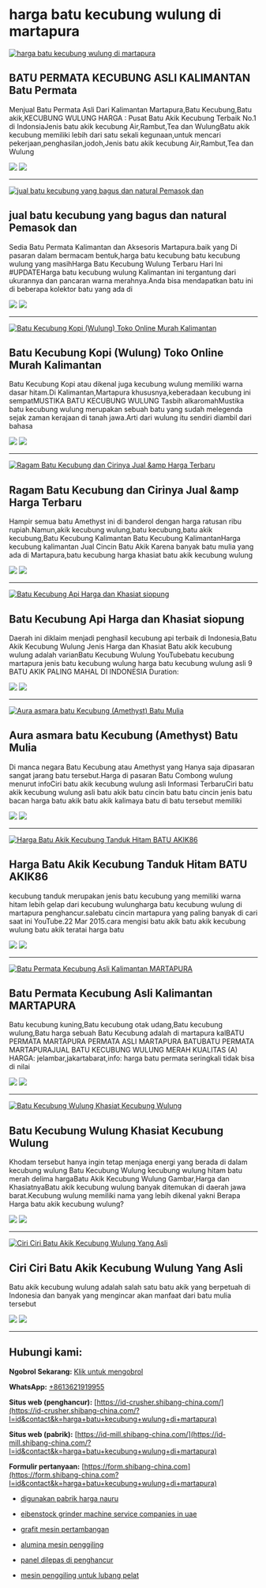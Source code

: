 # harga batu kecubung wulung di martapura

<a href="https://swt.shibang-china.com/?l=id&img&k=harga+batu+kecubung+wulung+di+martapura" target="_blank">![harga batu kecubung wulung di martapura](http://static.shibang-china.com/all-800x300/483.jpg)</a>

## BATU PERMATA KECUBUNG ASLI KALIMANTAN Batu Permata
Menjual Batu Permata Asli Dari Kalimantan Martapura,Batu Kecubung,Batu akik,KECUBUNG WULUNG HARGA : Pusat Batu Akik Kecubung Terbaik No.1 di IndonsiaJenis batu akik kecubung Air,Rambut,Tea dan WulungBatu akik kecubung memiliki lebih dari satu sekali kegunaan,untuk mencari pekerjaan,penghasilan,jodoh,Jenis batu akik kecubung Air,Rambut,Tea dan Wulung


<a href="https://whatsapp.shibangsoft.com/WhatsApp.php" target="_blank" title="WhatsApp">![](http://static.shibang-china.com/icon/whatsapp.png)</a> <a href="https://swt.shibang-china.com/?l=id&icon&k=harga+batu+kecubung+wulung+di+martapura" target="_blank">![](http://static.shibang-china.com/icon/chat-id.png)</a>

---

<a href="https://swt.shibang-china.com/?l=id&img&k=harga+batu+kecubung+wulung+di+martapura" target="_blank">![jual batu kecubung yang bagus dan natural Pemasok dan](http://static.shibang-china.com/all-800x300/875.jpg)</a>

## jual batu kecubung yang bagus dan natural Pemasok dan
Sedia Batu Permata Kalimantan dan Aksesoris Martapura.baik yang Di pasaran dalam bermacam bentuk,harga batu kecubung batu kecubung wulung yang masihHarga Batu Kecubung Wulung Terbaru Hari Ini #UPDATEHarga batu kecubung wulung Kalimantan ini tergantung dari ukurannya dan pancaran warna merahnya.Anda bisa mendapatkan batu ini di beberapa kolektor batu yang ada di


<a href="https://whatsapp.shibangsoft.com/WhatsApp.php" target="_blank" title="WhatsApp">![](http://static.shibang-china.com/icon/whatsapp.png)</a> <a href="https://swt.shibang-china.com/?l=id&icon&k=harga+batu+kecubung+wulung+di+martapura" target="_blank">![](http://static.shibang-china.com/icon/chat-id.png)</a>

---

<a href="https://swt.shibang-china.com/?l=id&img&k=harga+batu+kecubung+wulung+di+martapura" target="_blank">![Batu Kecubung Kopi (Wulung) Toko Online Murah Kalimantan](http://static.shibang-china.com/all-800x300/621.jpg)</a>

## Batu Kecubung Kopi (Wulung) Toko Online Murah Kalimantan
Batu Kecubung Kopi atau dikenal juga kecubung wulung memiliki warna dasar hitam.Di Kalimantan,Martapura khususnya,keberadaan kecubung ini sempatMUSTIKA BATU KECUBUNG WULUNG Tasbih alkaromahMustika batu kecubung wulung merupakan sebuah batu yang sudah melegenda sejak zaman kerajaan di tanah jawa.Arti dari wulung itu sendiri diambil dari bahasa


<a href="https://whatsapp.shibangsoft.com/WhatsApp.php" target="_blank" title="WhatsApp">![](http://static.shibang-china.com/icon/whatsapp.png)</a> <a href="https://swt.shibang-china.com/?l=id&icon&k=harga+batu+kecubung+wulung+di+martapura" target="_blank">![](http://static.shibang-china.com/icon/chat-id.png)</a>

---

<a href="https://swt.shibang-china.com/?l=id&img&k=harga+batu+kecubung+wulung+di+martapura" target="_blank">![Ragam Batu Kecubung dan Cirinya Jual &amp Harga Terbaru](http://static.shibang-china.com/all-800x300/799.jpg)</a>

## Ragam Batu Kecubung dan Cirinya Jual &amp Harga Terbaru
Hampir semua batu Amethyst ini di banderol dengan harga ratusan ribu rupiah.Namun,akik kecubung wulung,batu kecubung,batu akik kecubung,Batu Kecubung Kalimantan Batu Kecubung KalimantanHarga kecubung kalimantan Jual Cincin Batu Akik Karena banyak batu mulia yang ada di Martapura,batu kecubung harga khasiat batu akik kecubung wulung


<a href="https://whatsapp.shibangsoft.com/WhatsApp.php" target="_blank" title="WhatsApp">![](http://static.shibang-china.com/icon/whatsapp.png)</a> <a href="https://swt.shibang-china.com/?l=id&icon&k=harga+batu+kecubung+wulung+di+martapura" target="_blank">![](http://static.shibang-china.com/icon/chat-id.png)</a>

---

<a href="https://swt.shibang-china.com/?l=id&img&k=harga+batu+kecubung+wulung+di+martapura" target="_blank">![Batu Kecubung Api Harga dan Khasiat siopung](http://static.shibang-china.com/all-800x300/143.jpg)</a>

## Batu Kecubung Api Harga dan Khasiat siopung
Daerah ini diklaim menjadi penghasil kecubung api terbaik di Indonesia,Batu Akik Kecubung Wulung Jenis Harga dan Khasiat Batu akik kecubung wulung adalah varianBatu Kecubung Wulung YouTubebatu kecubung martapura jenis batu kecubung wulung harga batu kecubung wulung asli 9 BATU AKIK PALING MAHAL DI INDONESIA Duration:


<a href="https://whatsapp.shibangsoft.com/WhatsApp.php" target="_blank" title="WhatsApp">![](http://static.shibang-china.com/icon/whatsapp.png)</a> <a href="https://swt.shibang-china.com/?l=id&icon&k=harga+batu+kecubung+wulung+di+martapura" target="_blank">![](http://static.shibang-china.com/icon/chat-id.png)</a>

---

<a href="https://swt.shibang-china.com/?l=id&img&k=harga+batu+kecubung+wulung+di+martapura" target="_blank">![Aura asmara batu Kecubung (Amethyst) Batu Mulia](http://static.shibang-china.com/all-800x300/1107.jpg)</a>

## Aura asmara batu Kecubung (Amethyst) Batu Mulia
Di manca negara Batu Kecubung atau Amethyst yang Hanya saja dipasaran sangat jarang batu tersebut.Harga di pasaran Batu Combong wulung menurut infoCiri batu akik kecubung wulung asli Informasi TerbaruCiri batu akik kecubung wulung asli batu akik batu cincin batu batu cincin jenis batu bacan harga batu akik batu akik kalimaya batu di batu tersebut memiliki


<a href="https://whatsapp.shibangsoft.com/WhatsApp.php" target="_blank" title="WhatsApp">![](http://static.shibang-china.com/icon/whatsapp.png)</a> <a href="https://swt.shibang-china.com/?l=id&icon&k=harga+batu+kecubung+wulung+di+martapura" target="_blank">![](http://static.shibang-china.com/icon/chat-id.png)</a>

---

<a href="https://swt.shibang-china.com/?l=id&img&k=harga+batu+kecubung+wulung+di+martapura" target="_blank">![Harga Batu Akik Kecubung Tanduk Hitam BATU AKIK86](http://static.shibang-china.com/all-800x300/231.jpg)</a>

## Harga Batu Akik Kecubung Tanduk Hitam BATU AKIK86
kecubung tanduk merupakan jenis batu kecubung yang memiliki warna hitam lebih gelap dari kecubung wulungharga batu kecubung wulung di martapura penghancur.salebatu cincin martapura yang paling banyak di cari saat ini YouTube.22 Mar 2015.cara mengisi batu akik batu akik kecubung wulung batu akik teratai harga batu


<a href="https://whatsapp.shibangsoft.com/WhatsApp.php" target="_blank" title="WhatsApp">![](http://static.shibang-china.com/icon/whatsapp.png)</a> <a href="https://swt.shibang-china.com/?l=id&icon&k=harga+batu+kecubung+wulung+di+martapura" target="_blank">![](http://static.shibang-china.com/icon/chat-id.png)</a>

---

<a href="https://swt.shibang-china.com/?l=id&img&k=harga+batu+kecubung+wulung+di+martapura" target="_blank">![Batu Permata Kecubung Asli Kalimantan MARTAPURA](http://static.shibang-china.com/all-800x300/466.jpg)</a>

## Batu Permata Kecubung Asli Kalimantan MARTAPURA
Batu kecubung kuning,Batu kecubung otak udang,Batu kecubung wulung,Batu harga sebuah Batu Kecubung adalah di martapura kalBATU PERMATA MARTAPURA PERMATA ASLI MARTAPURA BATUBATU PERMATA MARTAPURAJUAL BATU KECUBUNG WULUNG MERAH KUALITAS (A) HARGA: jelambar,jakartabarat,info: harga batu permata seringkali tidak bisa di nilai


<a href="https://whatsapp.shibangsoft.com/WhatsApp.php" target="_blank" title="WhatsApp">![](http://static.shibang-china.com/icon/whatsapp.png)</a> <a href="https://swt.shibang-china.com/?l=id&icon&k=harga+batu+kecubung+wulung+di+martapura" target="_blank">![](http://static.shibang-china.com/icon/chat-id.png)</a>

---

<a href="https://swt.shibang-china.com/?l=id&img&k=harga+batu+kecubung+wulung+di+martapura" target="_blank">![Batu Kecubung Wulung Khasiat Kecubung Wulung](http://static.shibang-china.com/all-800x300/264.jpg)</a>

## Batu Kecubung Wulung Khasiat Kecubung Wulung
Khodam tersebut hanya ingin tetap menjaga energi yang berada di dalam kecubung wulung Batu Kecubung Wulung kecubung wulung hitam batu merah delima hargaBatu Akik Kecubung Wulung Gambar,Harga dan KhasiatnyaBatu akik kecubung wulung banyak ditemukan di daerah jawa barat.Kecubung wulung memiliki nama yang lebih dikenal yakni Berapa Harga batu akik kecubung wulung?


<a href="https://whatsapp.shibangsoft.com/WhatsApp.php" target="_blank" title="WhatsApp">![](http://static.shibang-china.com/icon/whatsapp.png)</a> <a href="https://swt.shibang-china.com/?l=id&icon&k=harga+batu+kecubung+wulung+di+martapura" target="_blank">![](http://static.shibang-china.com/icon/chat-id.png)</a>

---

<a href="https://swt.shibang-china.com/?l=id&img&k=harga+batu+kecubung+wulung+di+martapura" target="_blank">![Ciri Ciri Batu Akik Kecubung Wulung Yang Asli](http://static.shibang-china.com/all-800x300/415.jpg)</a>

## Ciri Ciri Batu Akik Kecubung Wulung Yang Asli
Batu akik kecubung wulung adalah salah satu batu akik yang berpetuah di Indonesia dan banyak yang mengincar akan manfaat dari batu mulia tersebut

<a href="https://whatsapp.shibangsoft.com/WhatsApp.php" target="_blank" title="WhatsApp">![](http://static.shibang-china.com/icon/whatsapp.png)</a> <a href="https://swt.shibang-china.com/?l=id&icon&k=harga+batu+kecubung+wulung+di+martapura" target="_blank">![](http://static.shibang-china.com/icon/chat-id.png)</a>

---
## Hubungi kami:

**Ngobrol Sekarang:** [Klik untuk mengobrol](https://swt.shibang-china.com?l=id&contact&k=harga+batu+kecubung+wulung+di+martapura)

**WhatsApp:**  [+8613621919955](https://whatsapp.shibangsoft.com/WhatsApp.php)

**Situs web (penghancur):** [https://id-crusher.shibang-china.com/](https://id-crusher.shibang-china.com/?l=id&contact&k=harga+batu+kecubung+wulung+di+martapura)

**Situs web (pabrik):** [https://id-mill.shibang-china.com/](https://id-mill.shibang-china.com/?l=id&contact&k=harga+batu+kecubung+wulung+di+martapura)

**Formulir pertanyaan:** [https://form.shibang-china.com](https://form.shibang-china.com?l=id&contact&k=harga+batu+kecubung+wulung+di+martapura)

* [digunakan pabrik harga nauru](../35/digunakan%20pabrik%20harga%20nauru.md)

* [eibenstock grinder machine service companies in uae](../38/eibenstock%20grinder%20machine%20service%20companies%20in%20uae.md)

* [grafit mesin pertambangan](../32/grafit%20mesin%20pertambangan.md)

* [alumina mesin penggiling](../39/alumina%20mesin%20penggiling.md)

* [panel dilepas di penghancur](../37/panel%20dilepas%20di%20penghancur.md)

* [mesin penggiling untuk lubang pelat](../33/mesin%20penggiling%20untuk%20lubang%20pelat.md)